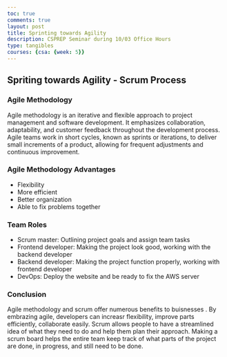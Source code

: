 ```yaml
---
toc: true
comments: true
layout: post
title: Sprinting towards Agility
description: CSPREP Seminar during 10/03 Office Hours
type: tangibles
courses: {csa: {week: 5}}
---
```


## Spriting towards Agility - Scrum Process

### Agile Methodology

Agile methodology is an iterative and flexible approach to project management and software development. It emphasizes collaboration, adaptability, and customer feedback throughout the development process. Agile teams work in short cycles, known as sprints or iterations, to deliver small increments of a product, allowing for frequent adjustments and continuous improvement.

### Agile Methodology Advantages
- Flexibility
- More efficient
- Better organization
- Able to fix problems together


### Team Roles
- Scrum master: Outlining project goals and assign team tasks
- Frontend developer: Making the project look good, working with the backend developer
- Backend developer: Making the project function properly, working with frontend developer
- DevOps: Deploy the website and be ready to fix the AWS server


### Conclusion

Agile methodology and scrum offer numerous benefits to buisnesses . By embrazing agile, developers can increasr flexibility, improve parts efficiently, collaborate easily. Scrum allows people to have a streamlined idea of what they need to do and help them plan their approach. Making a scrum board helps the entire team keep track of what parts of the project are done, in progress, and still need to be done.